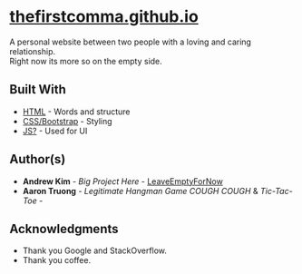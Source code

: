 # [thefirstcomma.github.io](https://thefirstcomma.github.io)

A personal website between two people with a loving and caring relationship. <br/>
Right now its more so on the empty side.

## Built With

* [HTML](https://www.w3schools.com/html/default.asp) - Words and structure
* [CSS/Bootstrap](https://www.w3schools.com/css/default.asp) - Styling
* [JS?](https://www.w3schools.com/js/default.asp) - Used for UI

## Author(s)

* **Andrew Kim** - *Big Project Here* - [LeaveEmptyForNow](https://github.com/thefirstcomma)
* **Aaron Truong** - *Legitimate Hangman Game* *COUGH* *COUGH* & *Tic-Tac-Toe* - 

## Acknowledgments

* Thank you Google and StackOverflow.
* Thank you coffee.
